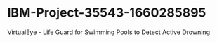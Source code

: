 # IBM-Project-35543-1660285895
VirtualEye - Life Guard for Swimming Pools to Detect Active Drowning
